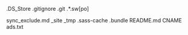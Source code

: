 .DS_Store
.gitignore
.git
.*.sw[po]

sync_exclude.md
_site
_tmp
.sass-cache
.bundle
README.md
CNAME
ads.txt
